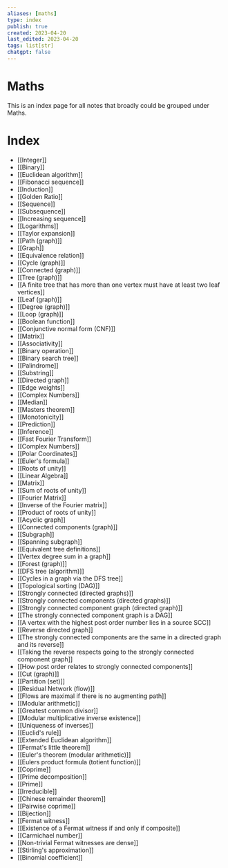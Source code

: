 ```yaml
---
aliases: [maths]
type: index
publish: true
created: 2023-04-20
last_edited: 2023-04-20
tags: list[str]
chatgpt: false
---
```

# Maths
This is an index page for all notes that broadly could be grouped under Maths.
# Index
- [[Integer]]
- [[Binary]]
- [[Euclidean algorithm]]
- [[Fibonacci sequence]]
- [[Induction]]
- [[Golden Ratio]]
- [[Sequence]]
- [[Subsequence]]
- [[Increasing sequence]]
- [[Logarithms]]
- [[Taylor expansion]]
- [[Path (graph)]]
- [[Graph]]
- [[Equivalence relation]]
- [[Cycle (graph)]]
- [[Connected (graph)]]
- [[Tree (graph)]]
- [[A finite tree that has more than one vertex must have at least two leaf vertices]]
- [[Leaf (graph)]]
- [[Degree (graph)]]
- [[Loop (graph)]]
- [[Boolean function]]
- [[Conjunctive normal form (CNF)]]
- [[Matrix]]
- [[Associativity]]
- [[Binary operation]]
- [[Binary search tree]]
- [[Palindrome]]
- [[Substring]]
- [[Directed graph]]
- [[Edge weights]]
- [[Complex Numbers]]
- [[Median]]
- [[Masters theorem]]
- [[Monotonicity]]
- [[Prediction]]
- [[Inference]]
- [[Fast Fourier Transform]]
- [[Complex Numbers]]
- [[Polar Coordinates]]
- [[Euler's formula]]
- [[Roots of unity]]
- [[Linear Algebra]]
- [[Matrix]]
- [[Sum of roots of unity]]
- [[Fourier Matrix]]
- [[Inverse of the Fourier matrix]]
- [[Product of roots of unity]]
- [[Acyclic graph]]
- [[Connected components (graph)]]
- [[Subgraph]]
- [[Spanning subgraph]]
- [[Equivalent tree definitions]]
- [[Vertex degree sum in a graph]]
- [[Forest (graph)]]
- [[DFS tree (algorithm)]]
- [[Cycles in a graph via the DFS tree]]
- [[Topological sorting (DAG)]]
- [[Strongly connected (directed graphs)]]
- [[Strongly connected components (directed graphs)]]
- [[Strongly connected component graph (directed graph)]]
- [[The strongly connected component graph is a DAG]]
- [[A vertex with the highest post order number lies in a source SCC]]
- [[Reverse directed graph]]
- [[The strongly connected components are the same in a directed graph and its reverse]]
- [[Taking the reverse respects going to the strongly connected component graph]]
- [[How post order relates to strongly connected components]]
- [[Cut (graph)]]
- [[Partition (set)]]
- [[Residual Network (flow)]]
- [[Flows are maximal if there is no augmenting path]]
- [[Modular arithmetic]]
- [[Greatest common divisor]]
- [[Modular multiplicative inverse existence]]
- [[Uniqueness of inverses]]
- [[Euclid's rule]]
- [[Extended Euclidean algorithm]]
- [[Fermat's little theorem]]
- [[Euler's theorem (modular arithmetic)]]
- [[Eulers product formula (totient function)]]
- [[Coprime]]
- [[Prime decomposition]]
- [[Prime]]
- [[Irreducible]]
- [[Chinese remainder theorem]]
- [[Pairwise coprime]]
- [[Bijection]]
- [[Fermat witness]]
- [[Existence of a Fermat witness if and only if composite]]
- [[Carmichael number]]
- [[Non-trivial Fermat witnesses are dense]]
- [[Stirling's approximation]]
- [[Binomial coefficient]]